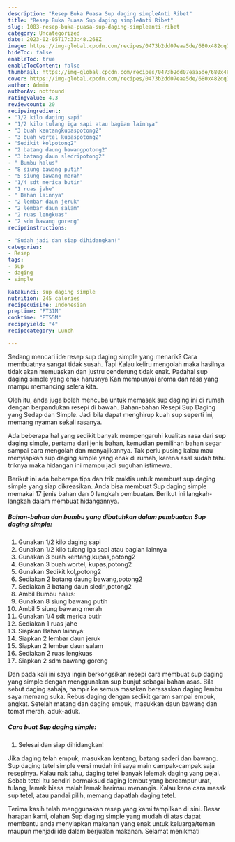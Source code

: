 ```yaml
---
description: "Resep Buka Puasa Sup daging simpleAnti Ribet"
title: "Resep Buka Puasa Sup daging simpleAnti Ribet"
slug: 1083-resep-buka-puasa-sup-daging-simpleanti-ribet
category: Uncategorized
date: 2023-02-05T17:33:48.268Z
image: https://img-global.cpcdn.com/recipes/0473b2dd07eaa5de/680x482cq70/sup-daging-simple-foto-resep-utama.jpg
hideToc: false
enableToc: true
enableTocContent: false
thumbnail: https://img-global.cpcdn.com/recipes/0473b2dd07eaa5de/680x482cq70/sup-daging-simple-foto-resep-utama.jpg
cover: https://img-global.cpcdn.com/recipes/0473b2dd07eaa5de/680x482cq70/sup-daging-simple-foto-resep-utama.jpg
author: Admin
authorAv: notfound
ratingvalue: 4.3
reviewcount: 20
recipeingredient:
- "1/2 kilo daging sapi"
- "1/2 kilo tulang iga sapi atau bagian lainnya"
- "3 buah kentangkupaspotong2"
- "3 buah wortel kupaspotong2"
- "Sedikit kolpotong2"
- "2 batang daung bawangpotong2"
- "3 batang daun sledripotong2"
- " Bumbu halus"
- "8 siung bawang putih"
- "5 siung bawang merah"
- "1/4 sdt merica butir"
- "1 ruas jahe"
- " Bahan lainnya"
- "2 lembar daun jeruk"
- "2 lembar daun salam"
- "2 ruas lengkuas"
- "2 sdm bawang goreng"
recipeinstructions:

- "Sudah jadi dan siap dihidangkan!"
categories:
- Resep
tags:
- sup
- daging
- simple

katakunci: sup daging simple 
nutrition: 245 calories
recipecuisine: Indonesian
preptime: "PT31M"
cooktime: "PT55M"
recipeyield: "4"
recipecategory: Lunch

---
```



Sedang mencari ide resep sup daging simple yang menarik? Cara membuatnya sangat tidak susah. Tapi Kalau keliru mengolah maka hasilnya tidak akan memuaskan dan justru cenderung tidak enak. Padahal sup daging simple yang enak harusnya Kan mempunyai aroma dan rasa yang mampu memancing selera kita.


Oleh itu, anda juga boleh mencuba untuk memasak sup daging ini di rumah dengan berpandukan resepi di bawah. Bahan-bahan Resepi Sup Daging yang Sedap dan Simple. Jadi bila dapat menghirup kuah sup seperti ini, memang nyaman sekali rasanya.

Ada beberapa hal yang sedikit banyak mempengaruhi kualitas rasa dari sup daging simple, pertama dari jenis bahan, kemudian pemilihan bahan segar sampai cara mengolah dan menyajikannya. Tak perlu pusing kalau mau menyiapkan sup daging simple yang enak di rumah, karena asal sudah tahu triknya maka hidangan ini mampu jadi suguhan istimewa.


Berikut ini ada beberapa tips dan trik praktis untuk membuat sup daging simple yang siap dikreasikan. Anda bisa membuat Sup daging simple memakai 17 jenis bahan dan 0 langkah pembuatan. Berikut ini langkah-langkah dalam membuat hidangannya.

<!--inarticleads1-->

##### Bahan-bahan dan bumbu yang dibutuhkan dalam pembuatan Sup daging simple:

1. Gunakan 1/2 kilo daging sapi
1. Gunakan 1/2 kilo tulang iga sapi atau bagian lainnya
1. Gunakan 3 buah kentang,kupas,potong2
1. Gunakan 3 buah wortel, kupas,potong2
1. Gunakan Sedikit kol,potong2
1. Sediakan 2 batang daung bawang,potong2
1. Sediakan 3 batang daun sledri,potong2
1. Ambil  Bumbu halus:
1. Gunakan 8 siung bawang putih
1. Ambil 5 siung bawang merah
1. Gunakan 1/4 sdt merica butir
1. Sediakan 1 ruas jahe
1. Siapkan  Bahan lainnya:
1. Siapkan 2 lembar daun jeruk
1. Siapkan 2 lembar daun salam
1. Sediakan 2 ruas lengkuas
1. Siapkan 2 sdm bawang goreng


Dan pada kali ini saya ingin berkongsikan resepi cara membuat sup daging yang simple dengan menggunakan sup bunjut sebagai bahan asas. Bila sebut daging sahaja, hampir ke semua masakan berasaskan daging lembu saya memang suka. Rebus daging dengan sedikit garam sampai empuk, angkat. Setelah matang dan daging empuk, masukkan daun bawang dan tomat merah, aduk-aduk. 

<!--inarticleads2-->

##### Cara buat Sup daging simple:


1. Selesai dan siap dihidangkan!

Jika daging telah empuk, masukkan kentang, batang saderi dan bawang. Sup daging tetel simple versi mudah ini saya main campak-campak saja resepinya. Kalau nak tahu, daging tetel banyak lelemak daging yang pejal. Sebab tetel itu sendiri bermaksud daging lembut yang bercampur urat, tulang, lemak biasa malah lemak harimau menangis. Kalau kena cara masak sup tetel, atau pandai pilih, memang dapatlah daging tetel. 

Terima kasih telah menggunakan resep yang kami tampilkan di sini. Besar harapan kami, olahan Sup daging simple yang mudah di atas dapat membantu anda menyiapkan makanan yang enak untuk keluarga/teman maupun menjadi ide dalam berjualan makanan. Selamat menikmati
